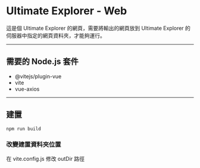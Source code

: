 # Ultimate Explorer - Web

這是個 Ultimate Explorer 的網頁，需要將輸出的網頁放到 Ultimate Explorer 的伺服器中指定的網頁資料夾，才能夠運行。

---

## 需要的 Node.js 套件

- @vitejs/plugin-vue
- vite
- vue-axios

---

## 建置

`npm run build`

### 改變建置資料夾位置

在 vite.config.js 修改 outDir 路徑